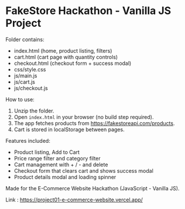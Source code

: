 # FakeStore Hackathon - Vanilla JS Project

Folder contains:
- index.html (home, product listing, filters)
- cart.html (cart page with quantity controls)
- checkout.html (checkout form + success modal)
- css/style.css
- js/main.js
- js/cart.js
- js/checkout.js

How to use:
1. Unzip the folder.
2. Open `index.html` in your browser (no build step required).
3. The app fetches products from https://fakestoreapi.com/products.
4. Cart is stored in localStorage between pages.

Features included:
- Product listing, Add to Cart
- Price range filter and category filter
- Cart management with + / - and delete
- Checkout form that clears cart and shows success modal
- Product details modal and loading spinner

Made for the E-Commerce Website Hackathon (JavaScript - Vanilla JS).

Link : https://project01-e-commerce-website.vercel.app/
